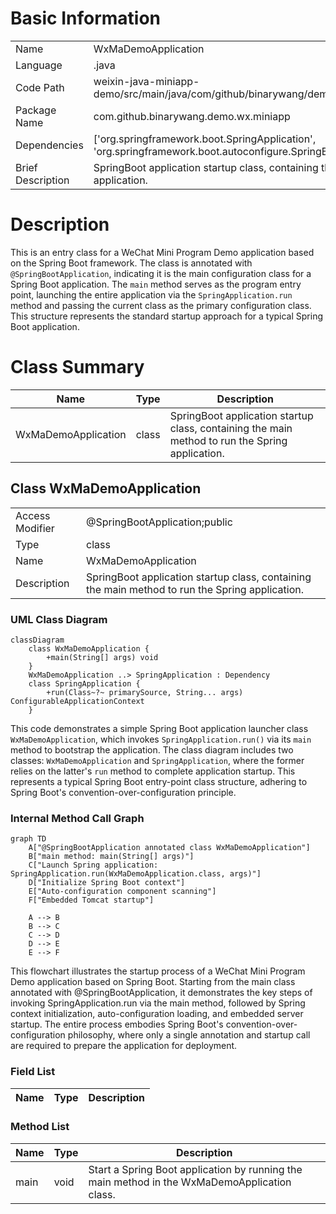 # Basic Information

|      |      |
|------|------|
| Name | WxMaDemoApplication |
| Language | .java |
| Code Path | weixin-java-miniapp-demo/src/main/java/com/github/binarywang/demo/wx/miniapp/WxMaDemoApplication.java |
| Package Name | com.github.binarywang.demo.wx.miniapp |
| Dependencies | ['org.springframework.boot.SpringApplication', 'org.springframework.boot.autoconfigure.SpringBootApplication'] |
| Brief Description | SpringBoot application startup class, containing the main method to run the Spring application. |

# Description

This is an entry class for a WeChat Mini Program Demo application based on the Spring Boot framework. The class is annotated with `@SpringBootApplication`, indicating it is the main configuration class for a Spring Boot application. The `main` method serves as the program entry point, launching the entire application via the `SpringApplication.run` method and passing the current class as the primary configuration class. This structure represents the standard startup approach for a typical Spring Boot application.

# Class Summary

| Name   | Type  | Description |
|-------|------|-------------|
| WxMaDemoApplication | class | SpringBoot application startup class, containing the main method to run the Spring application. |



## Class WxMaDemoApplication

|      |      |
|------|------|
| Access Modifier | @SpringBootApplication;public |
| Type | class |
| Name | WxMaDemoApplication |
| Description | SpringBoot application startup class, containing the main method to run the Spring application. |


### UML Class Diagram

```mermaid
classDiagram
    class WxMaDemoApplication {
        +main(String[] args) void
    }
    WxMaDemoApplication ..> SpringApplication : Dependency
    class SpringApplication {
        +run(Class~?~ primarySource, String... args) ConfigurableApplicationContext
    }
```

This code demonstrates a simple Spring Boot application launcher class `WxMaDemoApplication`, which invokes `SpringApplication.run()` via its `main` method to bootstrap the application. The class diagram includes two classes: `WxMaDemoApplication` and `SpringApplication`, where the former relies on the latter's `run` method to complete application startup. This represents a typical Spring Boot entry-point class structure, adhering to Spring Boot's convention-over-configuration principle.


### Internal Method Call Graph

```mermaid
graph TD
    A["@SpringBootApplication annotated class WxMaDemoApplication"]
    B["main method: main(String[] args)"]
    C["Launch Spring application: SpringApplication.run(WxMaDemoApplication.class, args)"]
    D["Initialize Spring Boot context"]
    E["Auto-configuration component scanning"]
    F["Embedded Tomcat startup"]

    A --> B
    B --> C
    C --> D
    D --> E
    E --> F
```

This flowchart illustrates the startup process of a WeChat Mini Program Demo application based on Spring Boot. Starting from the main class annotated with @SpringBootApplication, it demonstrates the key steps of invoking SpringApplication.run via the main method, followed by Spring context initialization, auto-configuration loading, and embedded server startup. The entire process embodies Spring Boot's convention-over-configuration philosophy, where only a single annotation and startup call are required to prepare the application for deployment.

### Field List

| Name  | Type  | Description |
|-------|-------|------|

### Method List

| Name  | Type  | Description |
|-------|-------|------|
| main | void | Start a Spring Boot application by running the main method in the WxMaDemoApplication class. |




